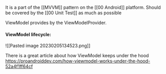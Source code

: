 It is a part of the [[MVVM]] pattern on the [[00 Android]] platform.
Should be covered by the [[00 Unit Test]] as much as possible


ViewModel provides by the ViewModelProvider.


#### ViewModel lifecycle:

![[Pasted image 20230205134523.png]]

There is a great article about how ViewModel keeps under the hood https://proandroiddev.com/how-viewmodel-works-under-the-hood-52a4f1ff64cf